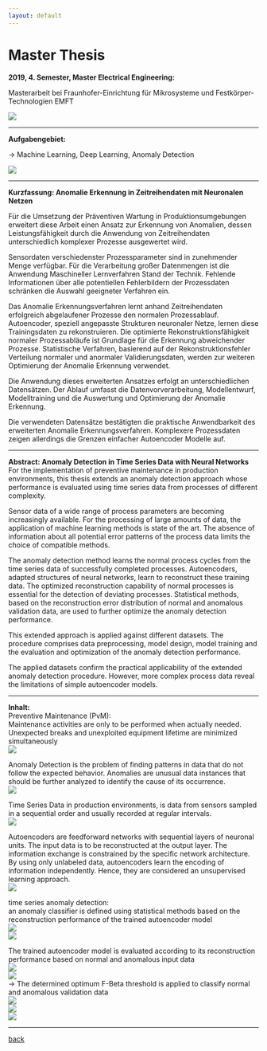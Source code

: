 ```yaml
---
layout: default
---
```


# Master Thesis
**2019, 4. Semester, Master Electrical Engineering:**  

Masterarbeit bei Fraunhofer-Einrichtung für Mikrosysteme und Festkörper-Technologien EMFT  

![](./images/emft_logo.jpg)  

---
**Aufgabengebiet:**  

&rarr; Machine Learning, Deep Learning, Anomaly Detection  

![](./images/emft_zeugnis.png)  

---
**Kurzfassung: Anomalie Erkennung in Zeitreihendaten
mit Neuronalen Netzen**  

Für die Umsetzung der Präventiven Wartung in Produktionsumgebungen erweitert diese
Arbeit einen Ansatz zur Erkennung von Anomalien, dessen Leistungsfähigkeit durch die
Anwendung von Zeitreihendaten unterschiedlich komplexer Prozesse ausgewertet wird.  

Sensordaten verschiedenster Prozessparameter sind in zunehmender Menge verfügbar.
Für die Verarbeitung großer Datenmengen ist die Anwendung Maschineller Lernverfahren
Stand der Technik. Fehlende Informationen über alle potentiellen Fehlerbildern der
Prozessdaten schränken die Auswahl geeigneter Verfahren ein.  

Das Anomalie Erkennungsverfahren lernt anhand Zeitreihendaten erfolgreich
abgelaufener Prozesse den normalen Prozessablauf. Autoencoder, speziell angepasste
Strukturen neuronaler Netze, lernen diese Trainingsdaten zu rekonstruieren. Die
optimierte Rekonstruktionsfähigkeit normaler Prozessabläufe ist Grundlage für die
Erkennung abweichender Prozesse. Statistische Verfahren, basierend auf der
Rekonstruktionsfehler Verteilung normaler und anormaler Validierungsdaten, werden zur
weiteren Optimierung der Anomalie Erkennung verwendet.  

Die Anwendung dieses erweiterten Ansatzes erfolgt an unterschiedlichen Datensätzen.
Der Ablauf umfasst die Datenvorverarbeitung, Modellentwurf, Modelltraining und die
Auswertung und Optimierung der Anomalie Erkennung.  

Die verwendeten Datensätze bestätigten die praktische Anwendbarkeit des erweiterten
Anomalie Erkennungsverfahren. Komplexere Prozessdaten zeigen allerdings die Grenzen
einfacher Autoencoder Modelle auf.  

---
**Abstract: Anomaly Detection in Time Series Data
with Neural Networks**  
For the implementation of preventive maintenance in production environments, this
thesis extends an anomaly detection approach whose performance is evaluated using
time series data from processes of different complexity.  

Sensor data of a wide range of process parameters are becoming increasingly available.
For the processing of large amounts of data, the application of machine learning methods
is state of the art. The absence of information about all potential error patterns of the
process data limits the choice of compatible methods.  

The anomaly detection method learns the normal process cycles from the time series data
of successfully completed processes. Autoencoders, adapted structures of neural
networks, learn to reconstruct these training data. The optimized reconstruction
capability of normal processes is essential for the detection of deviating processes.
Statistical methods, based on the reconstruction error distribution of normal and
anomalous validation data, are used to further optimize the anomaly detection
performance.  

This extended approach is applied against different datasets. The procedure comprises
data preprocessing, model design, model training and the evaluation and optimization of
the anomaly detection performance.  

The applied datasets confirm the practical applicability of the extended anomaly
detection procedure. However, more complex process data reveal the limitations of
simple autoencoder models.  

---
**Inhalt:**  
Preventive Maintenance
(PvM):  
Maintenance activities are only to be performed when actually needed. Unexpected breaks and unexploited equipment lifetime are minimized
simultaneously  
![](./images/emft_predictive_maintenance.png)  

Anomaly Detection is the problem of finding patterns in data that do not follow the
expected behavior. Anomalies are unusual data instances that should be further analyzed
to identify the cause of its occurrence.  
![](./images/emft_anomaly_detection.png)  

Time Series Data in production environments, is data from sensors sampled in a sequential order and usually recorded at regular intervals.  
![](./images/emft_time_series_data.png)  

Autoencoders are feedforward networks with sequential layers of neuronal units. The
input data is to be reconstructed at the output layer. The information exchange is
constrained by the specific network architecture.  By using only unlabeled data,
autoencoders learn the encoding of information independently. Hence, they are
considered an unsupervised learning approach.  
![](./images/emft_autoencoder.png)  

time series anomaly detection:  
an
anomaly classifier is defined using statistical methods based on the reconstruction
performance of the trained autoencoder model  
![](./images/emft_threshold.png)  
![](./images/emft_threshold_confusion.png)  

The trained autoencoder model is evaluated according to its reconstruction performance based on normal and anomalous input data  
![](./images/emft_reconstruction_error.png)  
![](./images/emft_reconstruction_error_density.png)  
&rarr; The determined optimum F-Beta threshold is applied to classify normal and anomalous
validation data  
![](./images/emft_optimum_threshold.png)  
![](./images/emft_optimum_threshold_confusion.png)  
![](./images/emft_performance_parameters.png)  

---
[back](./)